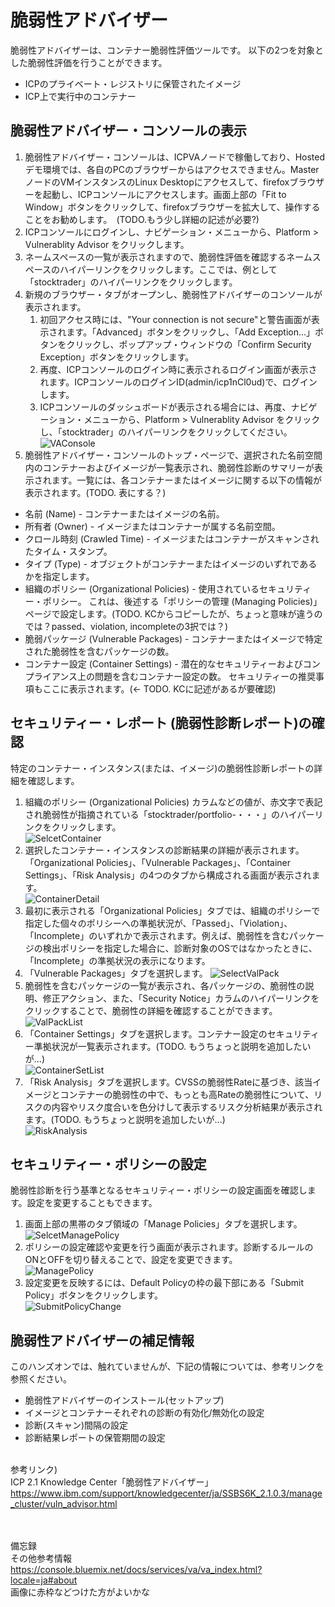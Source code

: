 # 脆弱性アドバイザー

脆弱性アドバイザーは、コンテナー脆弱性評価ツールです。
以下の2つを対象とした脆弱性評価を行うことができます。
- ICPのプライベート・レジストリに保管されたイメージ
- ICP上で実行中のコンテナー

## 脆弱性アドバイザー・コンソールの表示
1. 脆弱性アドバイザー・コンソールは、ICPVAノードで稼働しており、Hostedデモ環境では、各自のPCのブラウザーからはアクセスできません。MasterノードのVMインスタンスのLinux Desktopにアクセスして、firefoxブラウザーを起動し、ICPコンソールにアクセスします。画面上部の「Fit to Window」ボタンをクリックして、firefoxブラウザーを拡大して、操作することをお勧めします。　(TODO.もう少し詳細の記述が必要?)
1. ICPコンソールにログインし、ナビゲーション・メニューから、Platform > Vulnerablity Advisor をクリックします。
1. ネームスペースの一覧が表示されますので、脆弱性評価を確認するネームスペースのハイパーリンクをクリックします。ここでは、例として「stocktrader」のハイパーリンクをクリックします。
1. 新規のブラウザー・タブがオープンし、脆弱性アドバイザーのコンソールが表示されます。
    1. 初回アクセス時には、"Your connection is not secure"と警告画面が表示されます。「Advanced」ボタンをクリックし、「Add Exception...」ボタンをクリックし、ポップアップ・ウィンドウの「Confirm Security Exception」ボタンをクリックします。
    1. 再度、ICPコンソールのログイン時に表示されるログイン画面が表示されます。ICPコンソールのログインID(admin/icp1nCl0ud)で、ログインします。
    1. ICPコンソールのダッシュボードが表示される場合には、再度、ナビゲーション・メニューから、Platform > Vulnerablity Advisor をクリックし、「stocktrader」のハイパーリンクをクリックしてください。
  <br>![VAConsole](https://github.com/ICpTrial/ICPTrialJapan/blob/master/VA/pics/VA010_console.png)
1. 脆弱性アドバイザー・コンソールのトップ・ページで、選択された名前空間内のコンテナーおよびイメージが一覧表示され、脆弱性診断のサマリーが表示されます。一覧には、各コンテナーまたはイメージに関する以下の情報が表示されます。(TODO. 表にする？)
- 名前 (Name) - コンテナーまたはイメージの名前。
- 所有者 (Owner) - イメージまたはコンテナーが属する名前空間。
- クロール時刻 (Crawled Time) - イメージまたはコンテナーがスキャンされたタイム・スタンプ。
- タイプ (Type) - オブジェクトがコンテナーまたはイメージのいずれであるかを指定します。
- 組織のポリシー (Organizational Policies) - 使用されているセキュリティー・ポリシー。 これは、後述する「ポリシーの管理 (Managing Policies)」ページで設定します。(TODO. KCからコピーしたが、ちょっと意味が違うのでは？passed、violation, incompleteの3択では？)
- 脆弱パッケージ (Vulnerable Packages) - コンテナーまたはイメージで特定された脆弱性を含むパッケージの数。
- コンテナー設定 (Container Settings) - 潜在的なセキュリティーおよびコンプライアンス上の問題を含むコンテナー設定の数。 セキュリティーの推奨事項もここに表示されます。(← TODO. KCに記述があるが要確認)

## セキュリティー・レポート (脆弱性診断レポート)の確認
特定のコンテナー・インスタンス(または、イメージ)の脆弱性診断レポートの詳細を確認します。
1. 組織のポリシー (Organizational Policies) カラムなどの値が、赤文字で表記され脆弱性が指摘されている「stocktrader/portfolio-・・・」のハイパーリンクをクリックします。
<br>![SelcetContainer](https://github.com/ICpTrial/ICPTrialJapan/blob/master/VA/pics/VA020_ViolatedContainer.png)
1. 選択したコンテナー・インスタンスの診断結果の詳細が表示されます。「Organizational Policies」、「Vulnerable Packages」、「Container Settings」、「Risk Analysis」の4つのタブから構成される画面が表示されます。
<br>![ContainerDetail](https://github.com/ICpTrial/ICPTrialJapan/blob/master/VA/pics/VA030_Detail01.png)
1. 最初に表示される「Organizational Policies」タブでは、組織のポリシーで指定した個々のポリシーへの準拠状況が、「Passed」、「Violation」、「Incomplete」のいずれかで表示されます。例えば、脆弱性を含むパッケージの検出ポリシーを指定した場合に、診断対象のOSではなかったときに、「Incomplete」の準拠状況の表示になります。
1. 「Vulnerable Packages」タブを選択します。
<by>![SelectValPack](https://github.com/ICpTrial/ICPTrialJapan/blob/master/VA/pics/VA040_SelectVulPackTab.png)
1. 脆弱性を含むパッケージの一覧が表示され、各パッケージの、脆弱性の説明、修正アクション、また、「Security Notice」カラムのハイパーリンクをクリックすることで、脆弱性の詳細を確認することができます。
<br>![ValPackList](https://github.com/ICpTrial/ICPTrialJapan/blob/master/VA/pics/VA050_ValPackList.png)
1. 「Container Settings」タブを選択します。コンテナー設定のセキュリティー準拠状況が一覧表示されます。(TODO. もうちょっと説明を追加したいが...)
<br>![ContainerSetList](https://github.com/ICpTrial/ICPTrialJapan/blob/master/VA/pics/VA060_ContSettingList.png)
1. 「Risk Analysis」タブを選択します。CVSSの脆弱性Rateに基づき、該当イメージとコンテナーの脆弱性の中で、もっとも高Rateの脆弱性について、リスクの内容やリスク度合いを色分けして表示するリスク分析結果が表示されます。(TODO. もうちょっと説明を追加したいが...)
<br>![RiskAnalysis](https://github.com/ICpTrial/ICPTrialJapan/blob/master/VA/pics/VA070_RiskAnalysis.png)

## セキュリティー・ポリシーの設定
脆弱性診断を行う基準となるセキュリティー・ポリシーの設定画面を確認します。設定を変更することもできます。
1. 画面上部の黒帯のタブ領域の「Manage Policies」タブを選択します。
<br>![SelcetManagePolicy](https://github.com/ICpTrial/ICPTrialJapan/blob/master/VA/pics/VA080_SeclectManagePoliciesTab.png)
1. ポリシーの設定確認や変更を行う画面が表示されます。診断するルールのONとOFFを切り替えることで、設定を変更できます。
<br>![ManagePolicy](https://github.com/ICpTrial/ICPTrialJapan/blob/master/VA/pics/VA090_MngPolicies.png)
1. 設定変更を反映するには、Default Policyの枠の最下部にある「Submit Policy」ボタンをクリックします。
<br>![SubmitPolicyChange](https://github.com/ICpTrial/ICPTrialJapan/blob/master/VA/pics/VA100_SubmitPolicy.png)

## 脆弱性アドバイザーの補足情報
このハンズオンでは、触れていませんが、下記の情報については、参考リンクを参照ください。
- 脆弱性アドバイザーのインストール(セットアップ)
- イメージとコンテナーそれぞれの診断の有効化/無効化の設定
- 診断(スキャン)間隔の設定
- 診断結果レポートの保管期間の設定

<br>参考リンク)<br>
ICP 2.1 Knowledge Center「脆弱性アドバイザー」<br>
https://www.ibm.com/support/knowledgecenter/ja/SSBS6K_2.1.0.3/manage_cluster/vuln_advisor.html

<br><br>
備忘録<br>
その他参考情報
https://console.bluemix.net/docs/services/va/va_index.html?locale=ja#about
<br>画像に赤枠などつけた方がよいかな


